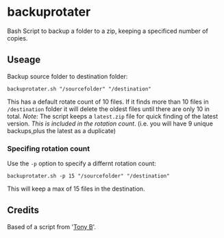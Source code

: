 # backuprotater
Bash Script to backup a folder to a zip, keeping a specificed number of copies.


## Useage

Backup source folder to destination folder:

````backuprotater.sh "/sourcefolder" "/destination"````

This has a default rotate count of 10 files. If it finds more than 10 files in `/destination` folder it will delete the oldest files until there are only 10 in total.
*Note:* The script keeps a `latest.zip` file for quick finding of the latest version. *This is included in the rotation count*. (i.e. you will have 9 unique backups,plus the latest as a duplicate)

### Specifing rotation count
Use the `-p` option to specify a differnt rotation count:

```backuprotater.sh -p 15 "/sourcefolder" "/destination"```

This will keep a max of 15 files in the destination.

## Credits
Based of a script from '[Tony B](http://www.abrandao.com/2014/01/linux-backup-and-rotate-script/)'.
